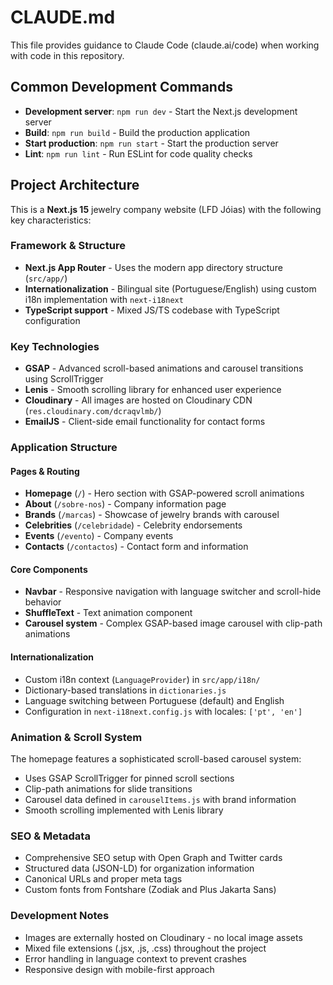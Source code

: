 # CLAUDE.md

This file provides guidance to Claude Code (claude.ai/code) when working with code in this repository.

## Common Development Commands

- **Development server**: `npm run dev` - Start the Next.js development server
- **Build**: `npm run build` - Build the production application
- **Start production**: `npm run start` - Start the production server
- **Lint**: `npm run lint` - Run ESLint for code quality checks

## Project Architecture

This is a **Next.js 15** jewelry company website (LFD Jóias) with the following key characteristics:

### Framework & Structure
- **Next.js App Router** - Uses the modern app directory structure (`src/app/`)
- **Internationalization** - Bilingual site (Portuguese/English) using custom i18n implementation with `next-i18next`
- **TypeScript support** - Mixed JS/TS codebase with TypeScript configuration

### Key Technologies
- **GSAP** - Advanced scroll-based animations and carousel transitions using ScrollTrigger
- **Lenis** - Smooth scrolling library for enhanced user experience
- **Cloudinary** - All images are hosted on Cloudinary CDN (`res.cloudinary.com/dcraqvlmb/`)
- **EmailJS** - Client-side email functionality for contact forms

### Application Structure

#### Pages & Routing
- **Homepage** (`/`) - Hero section with GSAP-powered scroll animations
- **About** (`/sobre-nos`) - Company information page
- **Brands** (`/marcas`) - Showcase of jewelry brands with carousel
- **Celebrities** (`/celebridade`) - Celebrity endorsements
- **Events** (`/evento`) - Company events
- **Contacts** (`/contactos`) - Contact form and information

#### Core Components
- **Navbar** - Responsive navigation with language switcher and scroll-hide behavior
- **ShuffleText** - Text animation component
- **Carousel system** - Complex GSAP-based image carousel with clip-path animations

#### Internationalization
- Custom i18n context (`LanguageProvider`) in `src/app/i18n/`
- Dictionary-based translations in `dictionaries.js`
- Language switching between Portuguese (default) and English
- Configuration in `next-i18next.config.js` with locales: `['pt', 'en']`

### Animation & Scroll System
The homepage features a sophisticated scroll-based carousel system:
- Uses GSAP ScrollTrigger for pinned scroll sections
- Clip-path animations for slide transitions
- Carousel data defined in `carouselItems.js` with brand information
- Smooth scrolling implemented with Lenis library

### SEO & Metadata
- Comprehensive SEO setup with Open Graph and Twitter cards
- Structured data (JSON-LD) for organization information
- Canonical URLs and proper meta tags
- Custom fonts from Fontshare (Zodiak and Plus Jakarta Sans)

### Development Notes
- Images are externally hosted on Cloudinary - no local image assets
- Mixed file extensions (.jsx, .js, .css) throughout the project
- Error handling in language context to prevent crashes
- Responsive design with mobile-first approach